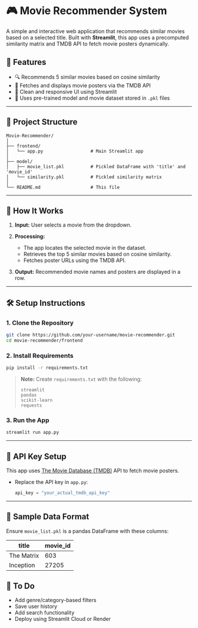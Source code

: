 # 🎮 Movie Recommender System

A simple and interactive web application that recommends similar movies based on a selected title. Built with **Streamlit**, this app uses a precomputed similarity matrix and TMDB API to fetch movie posters dynamically.

## 🚀 Features

* 🔍 Recommends 5 similar movies based on cosine similarity
* 🎥 Fetches and displays movie posters via the TMDB API
* 💽 Clean and responsive UI using Streamlit
* 📆 Uses pre-trained model and movie dataset stored in `.pkl` files

---

## 📂 Project Structure

```
Movie-Recommender/
│
├── frontend/
│   └── app.py                  # Main Streamlit app
│
├── model/
│   ├── movie_list.pkl          # Pickled DataFrame with 'title' and 'movie_id'
│   └── similarity.pkl          # Pickled similarity matrix
│
└── README.md                   # This file
```

---

## 🧐 How It Works

1. **Input:** User selects a movie from the dropdown.
2. **Processing:**

   * The app locates the selected movie in the dataset.
   * Retrieves the top 5 similar movies based on cosine similarity.
   * Fetches poster URLs using the TMDB API.
3. **Output:** Recommended movie names and posters are displayed in a row.

---

## 🛠️ Setup Instructions

### 1. Clone the Repository

```bash
git clone https://github.com/your-username/movie-recommender.git
cd movie-recommender/frontend
```

### 2. Install Requirements

```bash
pip install -r requirements.txt
```

> **Note:** Create `requirements.txt` with the following:
>
> ```
> streamlit
> pandas
> scikit-learn
> requests
> ```

### 3. Run the App

```bash
streamlit run app.py
```

---

## 🔑 API Key Setup

This app uses [The Movie Database (TMDB)](https://www.themoviedb.org/documentation/api) API to fetch movie posters.

* Replace the API key in `app.py`:

  ```python
  api_key = "your_actual_tmdb_api_key"
  ```

---

## 🧰 Sample Data Format

Ensure `movie_list.pkl` is a pandas DataFrame with these columns:

| title      | movie\_id |
| ---------- | --------- |
| The Matrix | 603       |
| Inception  | 27205     |


## 📌 To Do

* Add genre/category-based filters
* Save user history
* Add search functionality
* Deploy using Streamlit Cloud or Render

